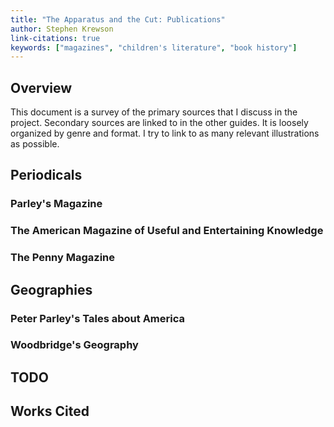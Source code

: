 ```yaml
---
title: "The Apparatus and the Cut: Publications"
author: Stephen Krewson
link-citations: true
keywords: ["magazines", "children's literature", "book history"]
---
```



## Overview

This document is a survey of the primary sources that I discuss in the project. Secondary sources are linked to in the other guides. It is loosely organized by genre and format. I try to link to as many relevant illustrations as possible.


## Periodicals

### Parley's Magazine

### The American Magazine of Useful and Entertaining Knowledge

### The Penny Magazine


## Geographies

### Peter Parley's Tales about America

### Woodbridge's Geography



## TODO


## Works Cited

